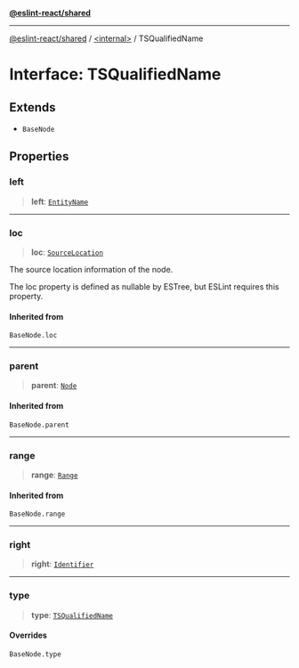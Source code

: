 [**@eslint-react/shared**](../../README.md)

***

[@eslint-react/shared](../../README.md) / [\<internal\>](../README.md) / TSQualifiedName

# Interface: TSQualifiedName

## Extends

- `BaseNode`

## Properties

### left

> **left**: [`EntityName`](../type-aliases/EntityName.md)

***

### loc

> **loc**: [`SourceLocation`](SourceLocation.md)

The source location information of the node.

The loc property is defined as nullable by ESTree, but ESLint requires this property.

#### Inherited from

`BaseNode.loc`

***

### parent

> **parent**: [`Node`](../type-aliases/Node.md)

#### Inherited from

`BaseNode.parent`

***

### range

> **range**: [`Range`](../type-aliases/Range.md)

#### Inherited from

`BaseNode.range`

***

### right

> **right**: [`Identifier`](Identifier.md)

***

### type

> **type**: [`TSQualifiedName`](../README.md#tsqualifiedname)

#### Overrides

`BaseNode.type`

